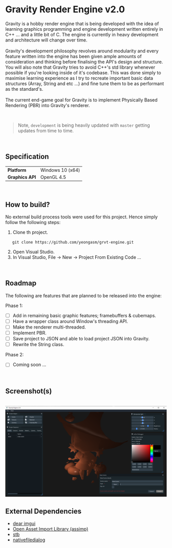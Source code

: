 <h1>Gravity Render Engine v2.0</h1>

<p>Gravity is a hobby render engine that is being developed with the idea of learning graphics programming and engine development written entirely in C++ ... and a little bit of C. The engine is currently in heavy development and architecture will change over time.
<br><br>Gravity's development philosophy revolves around modularity and every feature written into the engine has been given ample amounts of consideration and thinking before finalising the API's design and structure. You will also note that Gravity tries to avoid C++'s std library whenever possible if you're looking inside of it's codebase. This was done simply to maximise learning experience as I try to recreate important basic data structures (Array, String and etc ...) and fine tune them to be as performant as the standard's.<br><br>The current end-game goal for Gravity is to implement Physically Based Rendering (PBR) into Gravity's renderer.</p>
<br/>

> Note, `development` is being heavily updated with `master` getting updates from time to time.
<br/>

<h2>Specification</h2>


<table style="width:100%">
  <tr>
    <td><b>Platform</b></td>
    <td>Windows 10 (x64)</td>
  </tr>
  <tr>
    <td><b>Graphics API</b></td>
    <td>OpenGL 4.5</td>
  </tr>
</table>
<br>

<h2>How to build?</h2>


No external build process tools were used for this project. Hence simply follow the following steps:

1. Clone th project.

```
   git clone https://github.com/yeongasm/grvt-engine.git
```
2. Open Visual Studio.
3. In Visual Studio, File -> New -> Project From Existing Code ...

<br/>
<h2>Roadmap</h2>


<p>The following are features that are planned to be released into the engine:</p>
<p>Phase 1:</p>

- [ ] Add in remaining basic graphic features; framebuffers & cubemaps.
- [ ] Have a wrapper class around Window's threading API.
- [ ] Make the renderer multi-threaded.
- [ ] Implement PBR.
- [ ] Save project to JSON and able to load project JSON into Gravity.
- [ ] Rewrite the String class.

<p>Phase 2:</P>

- [ ] Coming soon ...

<br/>
<h2>Screenshot(s)</h2>


<br/>
<img src="Devlog/Pictures/Annotation 2019-08-13 000820.png" alt="img"/>

<br/>
<h2>External Dependencies</h2>


<ul>
<li><a href="https://github.com/ocornut/imgui">dear imgui</a></li>
<li><a href="https://github.com/assimp/assimp">Open Asset Import Library (assimp)</a></li>
<li><a href="https://github.com/nothings/stb">stb</a></li>
<li><a href="https://github.com/mlabbe/nativefiledialog">nativefiledialog</a></li>
</ul>
